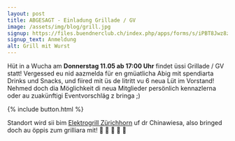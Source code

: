 ```yaml
---
layout: post
title: ABGESAGT - Einladung Grillade / GV
image: /assets/img/blog/grill.jpg
signup: https://files.buendnerclub.ch/index.php/apps/forms/s/iPBT8Jwz8zQE9AACeD6grqEC
signup_text: Anmeldung
alt: Grill mit Wurst
---
```


Hüt in a Wucha am **Donnerstag 11.05 ab 17:00 Uhr** findet üssi Grillade / GV statt! Vergessed eu nid aazmelda für en gmüatlicha Abig mit spendiarta Drinks und Snacks, und fiired mit üs de Iitritt vu 6 neua Lüt im Vorstand! Nehmed doch dia Möglichkeit di neua Mitglieder persönlich kennazlerna oder au zuakünftigi Eventvorschläg z bringa ;)

{% include button.html %}

Standort wird sii bim [Elektrogrill Zürichhorn](https://goo.gl/maps/zcrnyQf381LXwa7Q8) uf dr Chinawiesa, also bringed doch au öppis zum grilliara mit! 🍔 🌭 🍻 🌊 🌅